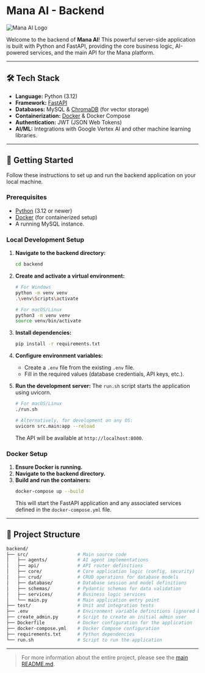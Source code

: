 # Mana AI - Backend

<picture>
  <source media="(prefers-color-scheme: dark)" srcset="https://github.com/M4RKUS28/Mana/blob/main/frontend/public/logo_white.png?raw=true">
  <source media="(prefers-color-scheme: light)" srcset="https://github.com/M4RKUS28/Mana/blob/main/doc/logo_black.png?raw=true">
  <img alt="Mana AI Logo" src="https://github.com/M4RKUS28/Mana/blob/main/frontend/public/logo_white.png?raw=true">
</picture>

Welcome to the backend of **Mana AI**! This powerful server-side application is built with Python and FastAPI, providing the core business logic, AI-powered services, and the main API for the Mana platform.

---

## 🛠️ Tech Stack

- **Language:** Python (3.12)
- **Framework:** [FastAPI](https://fastapi.tiangolo.com/)
- **Databases:** MySQL & [ChromaDB](https://www.trychroma.com/) (for vector storage)
- **Containerization:** [Docker](https://www.docker.com/) & Docker Compose
- **Authentication:** JWT (JSON Web Tokens)
- **AI/ML:** Integrations with Google Vertex AI and other machine learning libraries.

---

## 🚀 Getting Started

Follow these instructions to set up and run the backend application on your local machine.

### Prerequisites

- [Python](https://www.python.org/) (3.12 or newer)
- [Docker](https://www.docker.com/products/docker-desktop/) (for containerized setup)
- A running MySQL instance.

### Local Development Setup

1.  **Navigate to the backend directory:**

    ```bash
    cd backend
    ```

2.  **Create and activate a virtual environment:**

    ```bash
    # For Windows
    python -m venv venv
    .\venv\Scripts\activate

    # For macOS/Linux
    python3 -m venv venv
    source venv/bin/activate
    ```

3.  **Install dependencies:**

    ```bash
    pip install -r requirements.txt
    ```

4.  **Configure environment variables:**

    - Create a `.env` file from the existing `.env` file.
    - Fill in the required values (database credentials, API keys, etc.).

5.  **Run the development server:**
    The `run.sh` script starts the application using uvicorn.

    ```bash
    # For macOS/Linux
    ./run.sh

    # Alternatively, for development on any OS:
    uvicorn src.main:app --reload
    ```

    The API will be available at `http://localhost:8000`.

### Docker Setup

1.  **Ensure Docker is running.**
2.  **Navigate to the backend directory.**
3.  **Build and run the containers:**
    ```bash
    docker-compose up --build
    ```
    This will start the FastAPI application and any associated services defined in the `docker-compose.yml` file.

---

## 📁 Project Structure

```bash
backend/
├── src/                  # Main source code
│   ├── agents/           # AI agent implementations
│   ├── api/              # API router definitions
│   ├── core/             # Core application logic (config, security)
│   ├── crud/             # CRUD operations for database models
│   ├── database/         # Database session and model definitions
│   ├── schemas/          # Pydantic schemas for data validation
│   ├── services/         # Business logic services
│   └── main.py           # Main application entry point
├── test/                 # Unit and integration tests
├── .env                  # Environment variable definitions (ignored by git)
├── create_admin.py       # Script to create an initial admin user
├── Dockerfile            # Docker configuration for the application
├── docker-compose.yml    # Docker Compose configuration
├── requirements.txt      # Python dependencies
└── run.sh                # Script to run the application
```

---

> For more information about the entire project, please see the [main README.md](../README.md).
